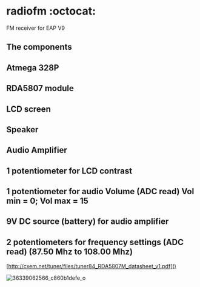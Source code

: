 # radiofm  :octocat:
FM receiver for EAP V9 

The components
--------------
Atmega 328P
--------------
RDA5807 module
--------------
LCD screen 
--------------
Speaker
--------------
Audio Amplifier
--------------
1 potentiometer for LCD contrast
--------------
1 potentiometer for audio Volume (ADC read) Vol min = 0; Vol max = 15
-------------
9V DC source (battery) for audio amplifier
--------------
2 potentiometers for frequency settings (ADC read) (87.50 Mhz to 108.00 Mhz)
--------------
[http://cxem.net/tuner/files/tuner84_RDA5807M_datasheet_v1.pdf[()

![36339062566_c860b1defe_o](https://user-images.githubusercontent.com/28653674/31862960-96748d5e-b74f-11e7-9e7e-240f72fe455a.jpg)
